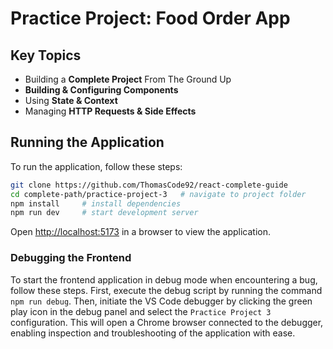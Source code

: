 # Practice Project: Food Order App

## Key Topics

- Building a **Complete Project** From The Ground Up
- **Building & Configuring Components**
- Using **State & Context**
- Managing **HTTP Requests & Side Effects**

## Running the Application

To run the application, follow these steps:

```bash
git clone https://github.com/ThomasCode92/react-complete-guide
cd complete-path/practice-project-3   # navigate to project folder
npm install     # install dependencies
npm run dev     # start development server
```

Open [http://localhost:5173](http://localhost:5173) in a browser to view the application.

### Debugging the Frontend

To start the frontend application in debug mode when encountering a bug, follow these steps. First, execute the debug script by running the command `npm run debug`. Then, initiate the VS Code debugger by clicking the green play icon in the debug panel and select the `Practice Project 3` configuration. This will open a Chrome browser connected to the debugger, enabling inspection and troubleshooting of the application with ease.

